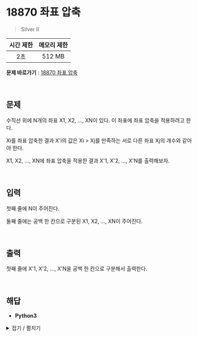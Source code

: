 # 18870 좌표 압축
> Silver II

|시간 제한|메모리 제한|
|:---:|:---:|
|2초|512 MB|

**문제 바로가기** : [18870 좌표 압축](https://www.acmicpc.net/problem/18870 "18870 좌표 압축")

</br>

## 문제
수직선 위에 N개의 좌표 X1, X2, ..., XN이 있다. 이 좌표에 좌표 압축을 적용하려고 한다.

Xi를 좌표 압축한 결과 X'i의 값은 Xi > Xj를 만족하는 서로 다른 좌표 Xj의 개수와 같아야 한다.

X1, X2, ..., XN에 좌표 압축을 적용한 결과 X'1, X'2, ..., X'N를 출력해보자.

</br>

## 입력
첫째 줄에 N이 주어진다.

둘째 줄에는 공백 한 칸으로 구분된 X1, X2, ..., XN이 주어진다.

</br>

## 출력
첫째 줄에 X'1, X'2, ..., X'N을 공백 한 칸으로 구분해서 출력한다.

</br>

## 해답
- **Python3**
<details>
<summary>접기 / 펼치기</summary>
<div markdown="1">

```py
import sys
_ = sys.stdin.readline()
array = list(map(int, sys.stdin.readline().split()))
aryKey = sorted(set(array))

dictKey = { aryKey[i]: i for i in range(len(aryKey)) }
for k in array:
    print(dictKey[k], end=" ")
```

</div>
</details>